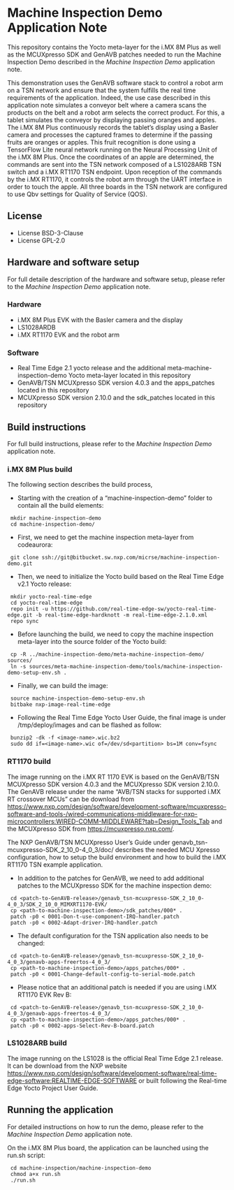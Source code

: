 # Machine Inspection Demo Application Note

This repository contains the Yocto meta-layer for the i.MX 8M Plus as well as the MCUXpresso SDK and GenAVB patches needed to run the Machine Inspection Demo described in the _Machine Inspection Demo_ application note.

This demonstration uses the GenAVB software stack to control a robot arm on a TSN network and ensure that the system fulfills the real time requirements of the application. Indeed, the use case described in this application note simulates a conveyor belt where a camera scans the products on the belt and a robot arm selects the correct product. For this, a tablet simulates the conveyor by displaying passing oranges and apples. The i.MX 8M Plus continuously records the tablet’s display using a Basler camera and processes the captured frames to determine if the passing fruits are oranges or apples. This fruit recognition is done using a TensorFlow Lite neural network running on the Neural Processing Unit of the i.MX 8M Plus. Once the coordinates of an apple are determined, the commands are sent into the TSN network composed of a LS1028ARB TSN switch and a i.MX RT1170 TSN endpoint. Upon reception of the commands by the i.MX RT1170, it controls the robot arm through the UART interface in order to touch the apple. All three boards in the TSN network are configured to use Qbv settings for Quality of Service (QOS).

## License
 - License BSD-3-Clause
 - License GPL-2.0

## Hardware and software setup
For full detaile description of the hardware and software setup, please refer to the _Machine Inspection Demo_ application note.

### Hardware
 - i.MX 8M Plus EVK with the Basler camera and the display
 - LS1028ARDB
 - i.MX RT1170 EVK and the robot arm

### Software
 - Real Time Edge 2.1 yocto release and the additional meta-machine-inspection-demo Yocto meta-layer located in this repository
 - GenAVB/TSN MCUXpresso SDK version 4.0.3 and the apps_patches located in this repository
 - MCUXpresso SDK version 2.10.0 and the sdk_patches located in this repository

## Build instructions
For full build instructions, please refer to the _Machine Inspection Demo_ application note.

### i.MX 8M Plus build
The following section describes the build process,
 - Starting with the creation of a “machine-inspection-demo” folder to contain all the build elements:
```
 mkdir machine-inspection-demo
 cd machine-inspection-demo/
```
 - First, we need to get the machine inspection meta-layer from codeaurora:
```
 git clone ssh://git@bitbucket.sw.nxp.com/micrse/machine-inspection-demo.git
```
 - Then, we need to initialize the Yocto build based on the Real Time Edge v2.1 Yocto release:
```
 mkdir yocto-real-time-edge
 cd yocto-real-time-edge
 repo init -u https://github.com/real-time-edge-sw/yocto-real-time-edge.git -b real-time-edge-hardknott -m real-time-edge-2.1.0.xml
 repo sync
```
 - Before launching the build, we need to copy the machine inspection meta-layer into the source folder of the Yocto build:
```
 cp -R ../machine-inspection-demo/meta-machine-inspection-demo/ sources/
 ln -s sources/meta-machine-inspection-demo/tools/machine-inspection-demo-setup-env.sh .
```
 - Finally, we can build the image:
```
 source machine-inspection-demo-setup-env.sh
 bitbake nxp-image-real-time-edge
```
 - Following the Real Time Edge Yocto User Guide, the final image is under <build directory>/tmp/deploy/images and can be flashed as follow:
```
 bunzip2 -dk -f <image-name>.wic.bz2
 sudo dd if=<image-name>.wic of=/dev/sd<partition> bs=1M conv=fsync
```

### RT1170 build
The image running on the i.MX RT 1170 EVK is based on the GenAVB/TSN MCUXpresso SDK version 4.0.3 and the MCUXpresso SDK version 2.10.0. The GenAVB release under the name “AVB/TSN stacks for supported i.MX RT crossover MCUs” can be download from https://www.nxp.com/design/software/development-software/mcuxpresso-software-and-tools-/wired-communications-middleware-for-nxp-microcontrollers:WIRED-COMM-MIDDLEWARE?tab=Design_Tools_Tab and the MCUXpresso SDK from https://mcuxpresso.nxp.com/.

The NXP GenAVB/TSN MCUXpresso User’s Guide under genavb_tsn-mcuxpresso-SDK_2_10_0-4_0_3/doc/ describes the needed MCU Xpresso configuration, how to setup the build environment and how to build the i.MX RT1170 TSN example application.

- In addition to the patches for GenAVB, we need to add additional patches to the MCUXpresso SDK for the machine inspection demo:
```
 cd <patch-to-GenAVB-release>/genavb_tsn-mcuxpresso-SDK_2_10_0-4_0_3/SDK_2_10_0_MIMXRT1170-EVK/
 cp <path-to-machine-inspection-demo>/sdk_patches/000* .
 patch -p0 < 0001-Don-t-use-component-IRQ-handler.patch
 patch -p0 < 0002-Adapt-driver-IRQ-handler.patch
```
 - The default configuration for the TSN application also needs to be changed: 
```
 cd <patch-to-GenAVB-release>/genavb_tsn-mcuxpresso-SDK_2_10_0-4_0_3/genavb-apps-freertos-4_0_3/
 cp <path-to-machine-inspection-demo>/apps_patches/000* .
 patch -p0 < 0001-Change-default-config-to-serial-mode.patch
```
 - Please notice that an additional patch is needed if you are using i.MX RT1170 EVK Rev B:
```
 cd <patch-to-GenAVB-release>/genavb_tsn-mcuxpresso-SDK_2_10_0-4_0_3/genavb-apps-freertos-4_0_3/
 cp <path-to-machine-inspection-demo>/apps_patches/000* .
 patch -p0 < 0002-apps-Select-Rev-B-board.patch
```

### LS1028ARB build
The image running on the LS1028 is the official Real Time Edge 2.1 release. It can be download from the NXP website https://www.nxp.com/design/software/development-software/real-time-edge-software:REALTIME-EDGE-SOFTWARE or built following the Real-time Edge Yocto Project User Guide.

## Running the application
For detailed instructions on how to run the demo, please refer to the _Machine Inspection Demo_ application note.

On the i.MX 8M Plus board, the application can be launched using the run.sh script:
```
 cd machine-inspection/machine-inspection-demo
 chmod a+x run.sh
 ./run.sh
```

